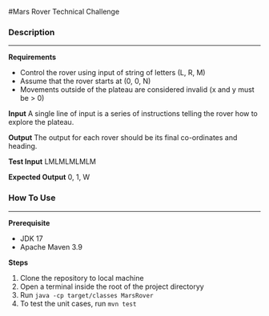 #Mars Rover Technical Challenge

### Description
---
**Requirements**
* Control the rover using input of string of letters (L, R, M)
* Assume that the rover starts at (0, 0, N)
* Movements outside of the plateau are considered invalid (x and y must be > 0)

**Input**
A single line of input is a series of instructions telling the rover how to explore the plateau.

**Output**
The output for each rover should be its final co-ordinates and heading.

**Test Input**
LMLMLMLMLM

**Expected Output**
0, 1, W


### How To Use
---

**Prerequisite**
- JDK 17 
- Apache Maven 3.9

**Steps**
1. Clone the repository to local machine
2. Open a terminal inside the root of the project directoryy
3. Run `java -cp target/classes MarsRover`
4. To test the unit cases, run `mvn test`